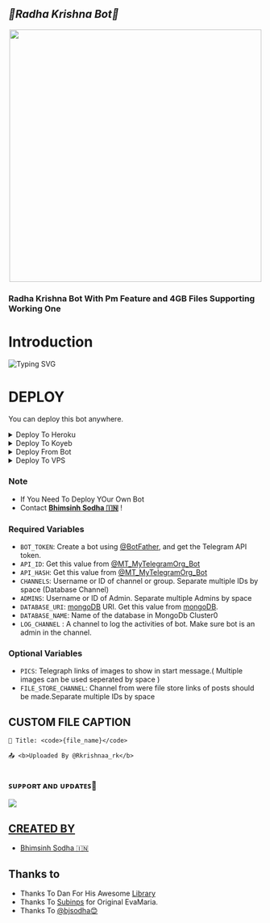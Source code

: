 # <h2 align="centre"><i><b>💖Radha Krishna Bot💝</i></b></h2>

<p align="center"><a href="https://t.me/bjsodha"><img src="https://telegra.ph/file/e1a576851c3048a130aec.jpg" width="500"></a></p>

### <b>Radha Krishna Bot With Pm Feature and 4GB Files Supporting Working One</b>

# Introduction

![Typing SVG](https://readme-typing-svg.herokuapp.com/?lines=Welcome+To+Radha+Krishna+Bot!;Created+by+@bjsodha!;A+simple+and+a+basic+Bot!;A+Advanced+AutoFilter+Bot;)
</p>
</h1>

# DEPLOY
You can deploy this bot anywhere.

<details><summary>Deploy To Heroku</summary>
<p>
<br>
<a href="https://heroku.com/deploy?template=https://github.com/bjsodha/RadhaKrishnaBot">
  <img src="https://www.herokucdn.com/deploy/button.svg" alt="Deploy">
</a>
</p>
</details>

<details><summary>Deploy To Koyeb</summary>
<p>
<br>
<a href="https://app.koyeb.com/deploy?type=git&repository=github.com/bjsodha/RadhaKrishnaBot&branch=main&name=RadhaKrishnaBot">
  <img src="https://www.koyeb.com/static/images/deploy/button.svg" alt="Deploy">
</a>
</p>
</details>

<details><summary>Deploy From Bot</summary>
<p>
<br>
<a href="https://telegram.dog/XTZ_HerokuBot?start=VGVjaG5vTWluZHovQ29tbW9uQm90X0Zvcl9BbGwgbWFzdGVy">
  <img src="https://www.herokucdn.com/deploy/button.svg" alt="Deploy">
</a>
</p>
</details>

<details><summary>Deploy To VPS</summary>
<p>
<pre>
git clone https://github.com/bjsodha/RadhaKrishnaBot
# Install Packages
pip3 install -r requirements.txt
Edit info.py with variables as given below then run bot
python3 bot.py
</pre>
</p>
</details>

### Note
 - If You Need To Deploy YOur Own Bot 
 - Contact [<b>Bhimsinh Sodha 🇮🇳</b>](https://t.me/bjsodha) !


### Required Variables

* `BOT_TOKEN`: Create a bot using [@BotFather](https://telegram.dog/BotFather), and get the Telegram API token.
* `API_ID`: Get this value from [@MT_MyTelegramOrg_Bot](https://t.me/MT_MyTelegramOrg_Bot)
* `API_HASH`: Get this value from [@MT_MyTelegramOrg_Bot](https://t.me/MT_MyTelegramOrg_Bot)
* `CHANNELS`: Username or ID of channel or group. Separate multiple IDs by space (Database Channel)
* `ADMINS`: Username or ID of Admin. Separate multiple Admins by space
* `DATABASE_URI`: [mongoDB](https://www.mongodb.com) URI. Get this value from [mongoDB](https://www.mongodb.com). 
* `DATABASE_NAME`: Name of the database in MongoDb Cluster0
* `LOG_CHANNEL` : A channel to log the activities of bot. Make sure bot is an admin in the channel.

### Optional Variables
* `PICS`: Telegraph links of images to show in start message.( Multiple images can be used seperated by space )
* `FILE_STORE_CHANNEL`: Channel from were file store links of posts should be made.Separate multiple IDs by space


## CUSTOM FILE CAPTION
```
💌 Title: <code>{file_name}</code>

📤 <b>Uploaded By @Rkrishnaa_rk</b>
  
```

### ꜱᴜᴘᴘᴏʀᴛ ᴀɴᴅ ᴜᴘᴅᴀᴛᴇꜱ🎑

<a href="https://telegram.dog/rkep2018bot"><img src="https://img.shields.io/badge/Join-bj%20sodha-green.svg?style=for-the-badge&logo=Telegram">


## CREATED BY

* [Bhimsinh Sodha 🇮🇳](https://telegram.dog/bjsodha)

## Thanks to 
 - Thanks To Dan For His Awesome [Library](https://github.com/pyrogram/pyrogram)
 - Thanks To [Subinps](https://github.com/subinps) for Original EvaMaria.
 - Thanks To [@bjsodha😊](https://telegram.dog/bjsodha)
